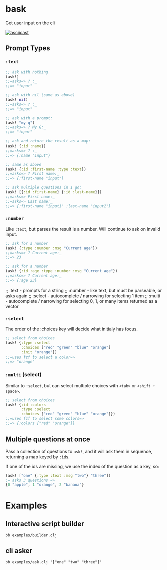# bask

Get user input on the cli

[![asciicast](https://asciinema.org/a/H9ku50G8la8CJL6lCxnqs1EwC.png)](https://asciinema.org/a/H9ku50G8la8CJL6lCxnqs1EwC)

## Prompt Types


### `:text`

```clojure
;; ask with nothing
(ask!)
;;=asks=> ? :_
;;=> "input"

;; ask with nil (same as above)
(ask! nil)
;;=asks=> ? :_
;;=> "input"

;; ask with a prompt:
(ask! "my q")
;;=asks=> ? My Q:_
;;=> "input"

;; ask and return the result as a map:
(ask! {:id :name})
;;=asks=> ? :_
;;=> {:name "input"}

;; same as above 
(ask! {:id :first-name :type :text})
;;=asks=> ? First name:_
;;=> {:first-name "input"}

;; ask multiple questions in 1 go:
(ask! [{:id :first-name} {:id :last-name}])
;;=asks=> First name:_
;;=asks=> Last name:_
;;=> {:first-name "input1" :last-name "input2"}
```

### `:number`

Like `:text`, but parses the result is a number. Will continue to ask on invalid input. 

``` clojure
;; ask for a number
(ask! {:type :number :msg "Current age"})
;;=asks=> ? Current age:_
;;=> 23

;; ask for a number
(ask! {:id :age :type :number :msg "Current age"})
;;=asks=> ? Current age:_
;;=> {:age 23}
```

;; :text - prompts for a string
;; :number - like text, but must be parseable, or asks again
;; :select - autocomplete / narrowing for selecting 1 item
;; :multi - autocomplete / narrowing for selecting 0, 1, or many items returned as a vector

### `:select`

The order of the :choices key will decide what initialy has focus.

``` clojure
;; select from choices
(ask! {:type :select
       :choices ["red" "green" "blue" "orange"]
       :init "orange"})
;;=uses fzf to select a color=>
;;=> "orange"
```

### `:multi` (select)

Similar to `:select`, but can select multiple choices with `<tab>` or `<shift + space>`.

``` clojure
;; select from choices
(ask! {:id :colors
       :type :select
       :choices ["red" "green" "blue" "orange"]})
;;=uses fzf to select some colors=>
;;=> {:colors ["red" "orange"]}
```

## Multiple questions at once

Pass a collection of questions to `ask!`, and it will ask them in sequence, returning a map keyed by `:id`s.

If one of the ids are missing, we use the index of the question as a key, so:

``` clojure
(ask! ["one" {:type :text :msg "two"} "three"])
;= asks 3 questions =>
{0 "apple", 1 "orange", 2 "banana"}
```

# Examples

## Interactive script builder

`bb examples/builder.clj`

## cli asker

`bb examples/ask.clj '["one" "two" "three"]'`
